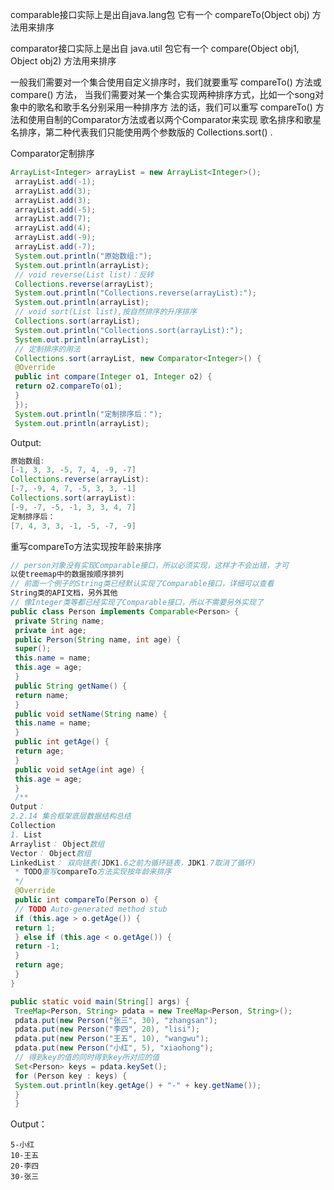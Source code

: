 comparable接⼝实际上是出⾃java.lang包 它有⼀个 compareTo(Object obj) ⽅法⽤来排序 

comparator接⼝实际上是出⾃ java.util 包它有⼀个 compare(Object obj1, Object obj2) ⽅法⽤来排序 

⼀般我们需要对⼀个集合使⽤⾃定义排序时，我们就要重写 compareTo() ⽅法或 compare() ⽅法， 当我们需要对某⼀个集合实现两种排序⽅式，⽐如⼀个song对象中的歌名和歌⼿名分别采⽤⼀种排序⽅ 法的话，我们可以重写 compareTo() ⽅法和使⽤⾃制的Comparator⽅法或者以两个Comparator来实现 歌名排序和歌星名排序，第⼆种代表我们只能使⽤两个参数版的 Collections.sort() . 

Comparator定制排序 

```java
ArrayList<Integer> arrayList = new ArrayList<Integer>();
 arrayList.add(-1);
 arrayList.add(3);
 arrayList.add(3);
 arrayList.add(-5);
 arrayList.add(7);
 arrayList.add(4);
 arrayList.add(-9);
 arrayList.add(-7);
 System.out.println("原始数组:");
 System.out.println(arrayList);
 // void reverse(List list)：反转
 Collections.reverse(arrayList);
 System.out.println("Collections.reverse(arrayList):");
 System.out.println(arrayList);
 // void sort(List list),按⾃然排序的升序排序
 Collections.sort(arrayList);
 System.out.println("Collections.sort(arrayList):");
 System.out.println(arrayList);
 // 定制排序的⽤法
 Collections.sort(arrayList, new Comparator<Integer>() {
 @Override
 public int compare(Integer o1, Integer o2) {
 return o2.compareTo(o1);
 }
 });
 System.out.println("定制排序后：");
 System.out.println(arrayList);
```

Output: 

```java
原始数组:
[-1, 3, 3, -5, 7, 4, -9, -7]
Collections.reverse(arrayList):
[-7, -9, 4, 7, -5, 3, 3, -1]
Collections.sort(arrayList):
[-9, -7, -5, -1, 3, 3, 4, 7]
定制排序后：
[7, 4, 3, 3, -1, -5, -7, -9]
```

重写compareTo⽅法实现按年龄来排序 

```java
// person对象没有实现Comparable接⼝，所以必须实现，这样才不会出错，才可
以使treemap中的数据按顺序排列
// 前⾯⼀个例⼦的String类已经默认实现了Comparable接⼝，详细可以查看
String类的API⽂档，另外其他
// 像Integer类等都已经实现了Comparable接⼝，所以不需要另外实现了
public class Person implements Comparable<Person> {
 private String name;
 private int age;
 public Person(String name, int age) {
 super();
 this.name = name;
 this.age = age;
 }
 public String getName() {
 return name;
 }
 public void setName(String name) {
 this.name = name;
 }
 public int getAge() {
 return age;
 }
 public void setAge(int age) {
 this.age = age;
 }
 /**
Output：
2.2.14 集合框架底层数据结构总结
Collection
1. List
Arraylist： Object数组
Vector： Object数组
LinkedList： 双向链表(JDK1.6之前为循环链表，JDK1.7取消了循环)
 * TODO重写compareTo⽅法实现按年龄来排序
 */
 @Override
 public int compareTo(Person o) {
 // TODO Auto-generated method stub
 if (this.age > o.getAge()) {
 return 1;
 } else if (this.age < o.getAge()) {
 return -1;
 }
 return age;
 }
}

```

```java
public static void main(String[] args) {
 TreeMap<Person, String> pdata = new TreeMap<Person, String>();
 pdata.put(new Person("张三", 30), "zhangsan");
 pdata.put(new Person("李四", 20), "lisi");
 pdata.put(new Person("王五", 10), "wangwu");
 pdata.put(new Person("⼩红", 5), "xiaohong");
 // 得到key的值的同时得到key所对应的值
 Set<Person> keys = pdata.keySet();
 for (Person key : keys) {
 System.out.println(key.getAge() + "-" + key.getName());
 }
 }
```

Output： 

```
5-⼩红
10-王五
20-李四
30-张三
```

